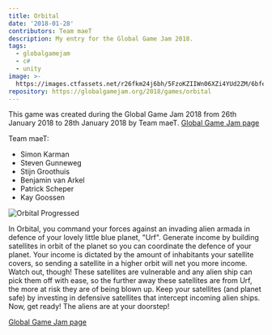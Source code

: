 ```yaml
---
title: Orbital
date: '2018-01-28'
contributors: Team maeT
description: My entry for the Global Game Jam 2018.
tags:
  - globalgamejam
  - c#
  - unity
image: >-
  https://images.ctfassets.net/r26fkm24j6bh/5FzoKZIIWn06XZi4YUd2ZM/6bfef1c6287447ccee7d5be4e59c112e/orbital.png
repository: https://globalgamejam.org/2018/games/orbital
---
```


This game was created during the Global Game Jam 2018 from 26th January 2018 to 28th January 2018 by Team maeT.
[Global Game Jam page](https://globalgamejam.org/2018/games/orbital)

Team maeT:
- Simon Karman
- Steven Gunneweg
- Stijn Groothuis
- Benjamin van Arkel
- Patrick Scheper
- Kay Goossen

![Orbital Progressed](//images.ctfassets.net/r26fkm24j6bh/6gpu29oREcF25aWuYxj6j4/15c4130b85a8d979cf359ceb8d9e15bf/orbital_progress.png)

In Orbital, you command your forces against an invading alien armada in defence of your lovely little blue planet, "Urf". Generate income by building satellites in orbit of the planet so you can coordinate the defence of your planet. Your income is dictated by the amount of inhabitants your satellite covers, so sending a satellite in a higher orbit will net you more income. Watch out, though! These satellites are vulnerable and any alien ship can pick them off with ease, so the further away these satellites are from Urf, the more at risk they are of being blown up. Keep your satellites (and planet safe) by investing in defensive satellites that intercept incoming alien ships. Now, get ready! The aliens are at your doorstep!

[Global Game Jam page](https://globalgamejam.org/2018/games/orbital)